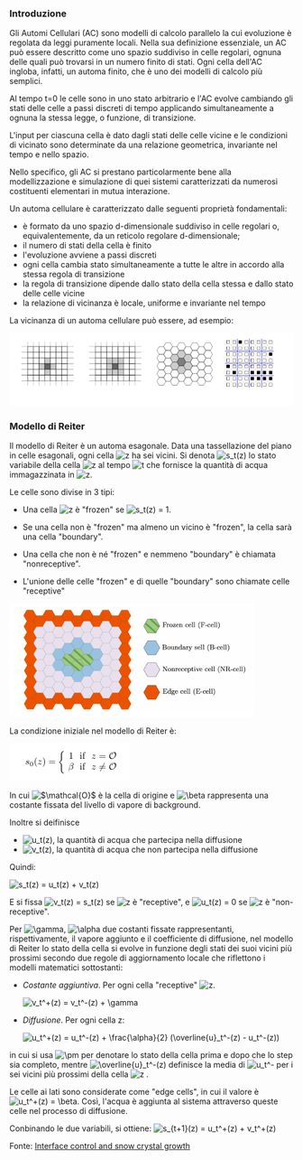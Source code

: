 ### Introduzione 

Gli  Automi Cellulari (AC) sono modelli di calcolo parallelo la cui  evoluzione è regolata da leggi puramente locali. Nella sua definizione  essenziale, un AC può essere descritto come uno spazio suddiviso in  celle regolari, ognuna delle quali può trovarsi in un numero finito di  stati. Ogni cella dell'AC ingloba, infatti, un automa finito, che è uno  dei modelli di calcolo più semplici.  

Al  tempo t=0 le celle sono in uno stato arbitrario e l'AC evolve cambiando  gli stati delle celle a passi discreti di tempo applicando  simultaneamente a ognuna la stessa legge, o funzione, di transizione. 

L'input  per ciascuna cella è dato dagli stati delle celle vicine e le  condizioni di vicinato sono determinate da una relazione geometrica,  invariante nel tempo e nello spazio. 

Nello  specifico, gli AC si prestano particolarmente bene alla modellizzazione  e simulazione di quei sistemi caratterizzati da numerosi costituenti  elementari in mutua interazione. 

Un automa cellulare è caratterizzato dalle seguenti proprietà fondamentali: 

- è formato da uno spazio d-dimensionale suddiviso in celle regolari o, equivalentemente, da un reticolo regolare d-dimensionale; 
- il numero di stati della cella è finito 
- l'evoluzione avviene a passi discreti 
- ogni cella cambia stato simultaneamente a tutte le altre in accordo alla stessa regola di transizione 
- la regola di transizione dipende dallo stato della cella stessa e dallo stato delle celle vicine 
- la relazione di vicinanza è locale, uniforme e invariante nel tempo 

La vicinanza di un automa cellulare può essere, ad esempio: 

![1527968377496](./ImageRelation/1527968377496.png)

<div class="pagebreak"></div>

### Modello di Reiter 

Il modello di Reiter è un automa esagonale. Data una tassellazione del piano in celle esagonali, ogni cella <img src="https://latex.codecogs.com/gif.latex?z" title="z" /> ha sei vicini. Si denota <img src="https://latex.codecogs.com/gif.latex?s_t(z)" title="s_t(z)" /> lo stato variabile della cella <img src="https://latex.codecogs.com/gif.latex?z" title="z" /> al tempo <img src="https://latex.codecogs.com/gif.latex?t" title="t" /> che fornisce la quantità di acqua immagazzinata in <img src="https://latex.codecogs.com/gif.latex?z" title="z" />. 

Le celle sono divise in 3 tipi: 

- Una cella <img src="https://latex.codecogs.com/gif.latex?z" title="z" /> è "frozen" se <img src="https://latex.codecogs.com/gif.latex?s_t(z)&space;=&space;1" title="s_t(z) = 1" />. 

- Se una cella non è "frozen" ma almeno un vicino è "frozen", la cella sarà una cella "boundary". 
- Una cella che non è né "frozen" e nemmeno "boundary" è chiamata "nonreceptive". 
- L'unione delle celle "frozen" e di quelle "boundary" sono chiamate celle "receptive" 

![1527968377496](./ImageRelation/reiter.png)

La condizione iniziale nel modello di Reiter è: 

![1527968377496](./ImageRelation/initialReiter.png)

In cui <img src="https://latex.codecogs.com/gif.latex?$\mathcal{O}$" title="$\mathcal{O}$" /> è la cella di origine e <img src="https://latex.codecogs.com/gif.latex?\beta" title="\beta" /> rappresenta una costante fissata del livello di vapore di background. 

Inoltre si deifinisce 

- <img src="https://latex.codecogs.com/gif.latex?u_t(z)" title="u_t(z)" />, la quantità di acqua che partecipa nella diffusione 
- <img src="https://latex.codecogs.com/gif.latex?v_t(z)" title="v_t(z)" />, la quantità di acqua che non partecipa nella diffusione 

Quindi: 

<img src="https://latex.codecogs.com/gif.latex?s_t(z)&space;=&space;u_t(z)&space;&plus;&space;v_t(z)" title="s_t(z) = u_t(z) + v_t(z)" />

E si fissa <img src="https://latex.codecogs.com/gif.latex?v_t(z)&space;=&space;s_t(z)" title="v_t(z) = s_t(z)" /> se <img src="https://latex.codecogs.com/gif.latex?z" title="z" /> è "receptive", e <img src="https://latex.codecogs.com/gif.latex?u_t(z)&space;=&space;0" title="u_t(z) = 0" /> se <img src="https://latex.codecogs.com/gif.latex?z" title="z" /> è "non-receptive". 

Per <img src="https://latex.codecogs.com/gif.latex?\gamma" title="\gamma" />, <img src="https://latex.codecogs.com/gif.latex?\alpha" title="\alpha" /> due costanti fissate rappresentanti, rispettivamente, il vapore aggiunto e il coefficiente di diffusione, nel modello di Reiter lo stato della cella si  evolve in funzione degli stati dei suoi vicini più prossimi secondo due  regole di aggiornamento locale che riflettono i modelli matematici  sottostanti: 

- *Costante aggiuntiva*. Per ogni cella "receptive" <img src="https://latex.codecogs.com/gif.latex?z" title="z" />. 
    
    <img src="https://latex.codecogs.com/gif.latex?v_t^&plus;(z)&space;=&space;v_t^-(z)&space;&plus;&space;\gamma" title="v_t^+(z) = v_t^-(z) + \gamma" />

 - *Diffusione*. Per ogni cella z: 	
 
    <img src="https://latex.codecogs.com/gif.latex?u_t^&plus;(z)&space;=&space;u_t^-(z)&space;&plus;&space;\frac{\alpha}{2}&space;(\overline{u}_t^-(z)&space;-&space;u_t^-(z))" title="u_t^+(z) = u_t^-(z) + \frac{\alpha}{2} (\overline{u}_t^-(z) - u_t^-(z))" />




in cui si usa <img src="https://latex.codecogs.com/gif.latex?\pm" title="\pm" /> per denotare lo stato della cella prima e dopo che lo step sia completo, mentre <img src="https://latex.codecogs.com/gif.latex?\overline{u}_t^-(z)" title="\overline{u}_t^-(z)" /> definisce la media di <img src="https://latex.codecogs.com/gif.latex?u_t^-" title="u_t^-" /> per i sei vicini più prossimi della cella <img src="https://latex.codecogs.com/gif.latex?z" title="z" /> .

Le celle ai lati sono considerate come "edge cells", in cui il valore è <img src="https://latex.codecogs.com/gif.latex?u_t^&plus;(z)&space;=&space;\beta" title="u_t^+(z) = \beta" />. Così, l'acqua è aggiunta al sistema attraverso queste celle nel processo di diffusione.

Conbinando le due variabili, si ottiene: 
<img src="https://latex.codecogs.com/gif.latex?s_{t&plus;1}(z)&space;=&space;u_t^&plus;(z)&space;&plus;&space;v_t^&plus;(z)" title="s_{t+1}(z) = u_t^+(z) + v_t^+(z)" />


Fonte: 
<a href="https://arxiv.org/pdf/1505.02042.pdf" target="_blank">Interface control and snow crystal growth</a>
